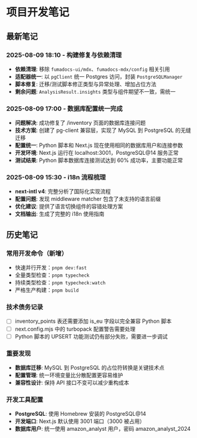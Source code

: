 # 项目开发笔记

## 最新笔记

### 2025-08-09 18:10 - 构建修复与依赖清理
- **依赖清理**: 移除 `fumadocs-ui/mdx`、`fumadocs-mdx/config` 相关引用
- **适配器统一**: 以 `pgClient` 统一 Postgres 访问，封装 `PostgreSQLManager`
- **脚本修复**: 迁移/测试脚本修正类型与异常处理、增加占位方法
- **剩余问题**: `AnalysisResult.insights` 类型与组件期望不一致，需统一

### 2025-08-09 17:00 - 数据库配置统一完成
- **问题解决**: 成功修复了 /inventory 页面的数据库连接问题
- **技术方案**: 创建了 pg-client 兼容层，实现了 MySQL 到 PostgreSQL 的无缝迁移
- **配置统一**: Python 脚本和 Next.js 现在使用相同的数据库用户和连接参数
- **开发环境**: Next.js 运行在 localhost:3001，PostgreSQL@14 服务正常
- **测试结果**: Python 脚本数据库连接测试达到 60% 成功率，主要功能正常

### 2025-08-09 15:30 - i18n 流程梳理
- **next-intl v4**: 完整分析了国际化实现流程
- **配置问题**: 发现 middleware matcher 包含了未支持的语言前缀
- **优化建议**: 提供了语言切换组件的容错处理方案
- **文档输出**: 生成了完整的 i18n 使用指南

## 历史笔记

### 常用开发命令（新增）
- 快速并行开发：`pnpm dev:fast`
- 全量类型检查：`pnpm typecheck`
- 持续类型检查：`pnpm typecheck:watch`
- 严格生产构建：`pnpm build`

### 技术债务记录
- [ ] inventory_points 表还需要添加 is_eu 字段以完全兼容 Python 脚本
- [ ] next.config.mjs 中的 turbopack 配置警告需要处理
- [ ] Python 脚本的 UPSERT 功能测试仍有部分失败，需要进一步调试

### 重要发现
- **数据库迁移**: MySQL 到 PostgreSQL 的占位符转换是关键技术点
- **配置管理**: 统一环境变量比分散配置更容易维护
- **兼容性设计**: 保持 API 接口不变可以减少重构成本

### 开发工具配置
- **PostgreSQL**: 使用 Homebrew 安装的 PostgreSQL@14
- **开发端口**: Next.js 默认使用 3001 端口（3000 被占用）
- **数据库用户**: 统一使用 amazon_analyst 用户，密码 amazon_analyst_2024
